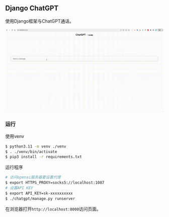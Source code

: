 ## Django ChatGPT

使用Django框架与ChatGPT通话。

![](./images/demo.gif)


### 运行

使用venv

```bash
$ python3.11 -m venv ./venv
$ . ./venv/bin/activate
$ pip3 install -r requirements.txt
```

运行程序

```bash
# 访问openai服务器要设置代理
$ export HTTPS_PROXY=socks5://localhost:1087
# 设置API KEY
$ export API_KEY=sk-xxxxxxxxxx
$ ./chatgpt/manage.py runserver
```

在浏览器打开`http://localhost:8000`访问页面。
